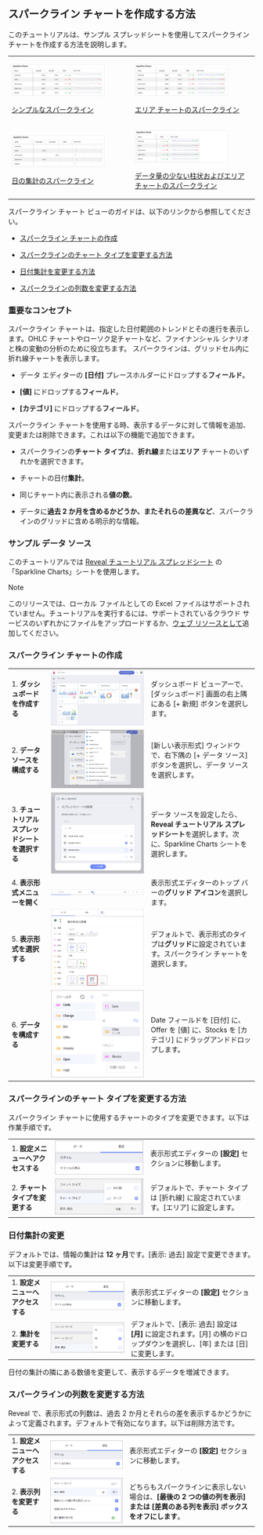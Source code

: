 ## スパークライン チャートを作成する方法

このチュートリアルは、サンプル スプレッドシートを使用してスパークライン チャートを作成する方法を説明します。

<table>
<colgroup>
<col style="width: 50%" />
<col style="width: 50%" />
</colgroup>
<tbody>
<tr class="odd">
<td><p><img src="images/SparklineChartSimple_All.png" alt="SparklineChartSimple All" width="80%"/><br />
</p>
<p><a href="#create-sparkline">シンプルなスパークライン</a><br />
</p></td>
<td><p><img src="images/SparklineChartArea_All.png" alt="SparklineChartArea All" width="80%"/><br />
</p>
<p><a href="#change-chart-type-sparkline">エリア チャートのスパークライン</a><br />
</p></td>
</tr>
<tr class="even">
<td><p><img src="images/SparklineDateAggregation_All.png" alt="SparklineDateAggregation All" width="80%"/><br />
</p>
<p><a href="#change-date-aggregation">日の集計のスパークライン</a><br />
</p></td>
<td><p><img src="images/SparklineLessColumns_All.png" alt="SparklineLessColumns All" width="80%"/><br />
</p>
<p><a href="#modify-columns">データ量の少ない柱状およびエリア チャートのスパークライン</a><br />
</p></td>
</tr>
</tbody>
</table>

スパークライン チャート ビューのガイドは、以下のリンクから参照してください。

  - [スパークライン チャートの作成](#スパークライン-チャートの作成)

  - [スパークラインのチャート タイプを変更する方法](#change-chart-type-sparkline)

  - [日付集計を変更する方法](#change-date-aggregation)

  - [スパークラインの列数を変更する方法](#modify-columns)

### 重要なコンセプト

スパークライン チャートは、指定した日付範囲のトレンドとその進行を表示します。OHLC チャートやローソク足チャートなど、ファイナンシャル シナリオと株の変動の分析のために役立ちます。
スパークラインは、グリッドセル内に折れ線チャートを表示します。

  - データ エディターの **[日付]** プレースホルダーにドロップする**フィールド**。

  - **[値]** にドロップする**フィールド**。

  - **[カテゴリ]** にドロップする**フィールド**。

スパークライン チャートを使用する時、表示するデータに対して情報を追加、変更または削除できます。これは以下の機能で追加できます。

  - スパークラインの**チャート タイプ**は、**折れ線**または**エリア** チャートのいずれかを選択できます。

  - チャートの日付**集計**。

  - 同じチャート内に表示される**値の数**。

  - データに**過去 2 か月を含めるかどうか、またそれらの差異など**、スパークラインのグリッドに含める明示的な情報。

### サンプル データ ソース

このチュートリアルでは [Reveal チュートリアル スプレッドシート](https://download.infragistics.com/reportplus/help/samples/Reveal_Visualization_Tutorials.xlsx) の「Sparkline Charts」シートを使用します。

>[!NOTE]
>このリリースでは、ローカル ファイルとしての Excel ファイルはサポートされていません。チュートリアルを実行するには、サポートされているクラウド サービスのいずれかにファイルをアップロードするか、[ウェブ リソースとして](~/jp/datasources/supported-data-sources/web-resource.md)追加してください。

<a name='create-sparkline'></a>
### スパークライン チャートの作成

|                                          |                                                                                                                |                                                                                                                                                      |
| ---------------------------------------- | -------------------------------------------------------------------------------------------------------------- | ---------------------------------------------------------------------------------------------------------------------------------------------------- |
| 1\. **ダッシュボードを作成する**               | <img src="images/Tutorials-Create-New-Dashboard.png" alt="Tutorials-Create-New-Dashboard" width="100%"/>                                   | ダッシュボード ビューアーで、[ダッシュボード] 画面の右上隅にある [+ 新規] ボタンを選択します。 |
| 2\. **データ ソースを構成する**       | <img src="images/Tutorials-Select-Data-Source.png" alt="Tutorials-Select-Data-Source" width="100%"/>                                       | [新しい表示形式] ウィンドウで、右下隅の [+ データ ソース] ボタンを選択し、データ ソースを選択します。                                      |
| 3\. **チュートリアル スプレッドシートを選択する** | <img src="images/Tutorials-Select-Sparkline-Charts-Spreadsheet.png" alt="Tutorials-Select-Sparkline-Charts-Spreadsheet.png" width="100%"/> | データ ソースを設定したら、**Reveal チュートリアル スプレッドシート**を選択します。次に、Sparkline Charts シートを選択します。                        |
| 4\. **表示形式メニューを開く**     | <img src="images/Tutorials-Select-Change-Visualization.png" alt="Tutorials-Select-Change-Visualization" width="100%"/>                     | 表示形式エディターのトップ バーの**グリッド アイコン**を選択します。                                                                                |
| 5\. **表示形式を選択する**        | <img src="images/Tutorials-Charts-Select-Sparkline-Chart.png" alt="Tutorials-Charts-Select-Sparkline-Chart" width="100%"/>                 | デフォルトで、表示形式のタイプは**グリッド**に設定されています。スパークライン チャートを選択します。                                                           |
| 6\. **データを構成する**               | <img src="images/Tutorials-SparklineChart-Organizing-Data.png" alt="Tutorials-SparklineChart-Organizing-Data" width="100%"/>               | Date フィールドを [日付] に、Offer を [値] に、Stocks を [カテゴリ] にドラッグアンドドロップします。                                                       |

<a name='change-chart-type-sparkline'></a>
### スパークラインのチャート タイプを変更する方法

スパークライン チャートに使用するチャートのタイプを変更できます。以下は作業手順です。

|                                  |                                                                                        |                                                                     |
| -------------------------------- | -------------------------------------------------------------------------------------- | ------------------------------------------------------------------- |
| 1\. **設定メニューへアクセスする** | <img src="images/Tutorials-Navigate-Settings.png" alt="Tutorials-Navigate-Settings" width="100%"/>                 | 表示形式エディターの **[設定]** セクションに移動します。         |
| 2\. **チャート タイプを変更する**    | <img src="images/Tutorial-Change-Chart-Configuration.png" alt="Tutorial-Change-Chart-Configuration" width="100%"/> | デフォルトで、チャート タイプは [折れ線] に設定されています。[エリア] に設定します。 |

<a name='change-date-aggregation'></a>
### 日付集計の変更

デフォルトでは、情報の集計は **12 ヶ月**です。[表示: 過去] 設定で変更できます。以下は変更手順です。

|                                  |                                                                                                      |                                                                                                                                                      |
| -------------------------------- | ---------------------------------------------------------------------------------------------------- | ---------------------------------------------------------------------------------------------------------------------------------------------------- |
| 1\. **設定メニューへアクセスする** | <img src="images/Tutorials-Navigate-Settings.png" alt="Tutorials-Navigate-Settings" width="100%"/>                               | 表示形式エディターの **[設定]** セクションに移動します。                                                                                          |
| 2\. **集計を変更する**   | <img src="images/Tutorial-Change-Date-Aggregation-Sparkline.png" alt="Tutorial-Change-Date-Aggregation-Sparkline" width="100%"/> | デフォルトで、[表示: 過去] 設定は **[月]** に設定されます。[月] の横のドロップダウンを選択し、[年] または [日] に変更します。|

日付の集計の隣にある数値を変更して、表示するデータを増減できます。

<a name='modify-columns'></a>
### スパークラインの列数を変更する方法

Reveal で、表示形式の列数は、過去 2 か月とそれらの差を表示するかどうかによって定義されます。デフォルトで有効になります。以下は削除方法です。

|                                      |                                                                                    |                                                                                                                                                          |
| ------------------------------------ | ---------------------------------------------------------------------------------- | -------------------------------------------------------------------------------------------------------------------------------------------------------- |
| 1\. **設定メニューへアクセスする**     | <img src="images/Tutorials-Navigate-Settings.png" alt="Tutorials-Navigate-Settings" width="100%"/>             | 表示形式エディターの **[設定]** セクションに移動します。                                                                                              |
| 2\. **表示列を変更する** | <img src="images/Tutorial-Remove-Columns-Sparkline.png" alt="Tutorial-Remove-Columns-Sparkline" width="100%"/> | どちらもスパークラインに表示しない場合は、**[最後の 2 つの値の列を表示] または [差異のある列を表示] ボックスをオフにします**。|
